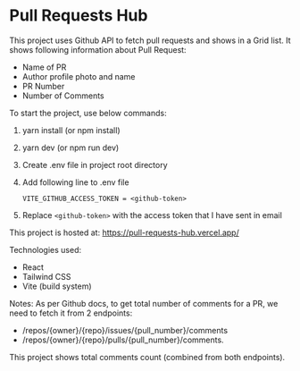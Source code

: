 # Pull Requests Hub

This project uses Github API to fetch pull requests and shows in a Grid list. It shows following information about Pull Request:

- Name of PR
- Author profile photo and name
- PR Number
- Number of Comments

To start the project, use below commands:

1. yarn install (or npm install)
2. yarn dev (or npm run dev)
3. Create .env file in project root directory
4. Add following line to .env file

   ```
   VITE_GITHUB_ACCESS_TOKEN = <github-token>
   ```

5. Replace `<github-token>` with the access token that I have sent in email

This project is hosted at:
https://pull-requests-hub.vercel.app/

Technologies used:

- React
- Tailwind CSS
- Vite (build system)

Notes:
As per Github docs, to get total number of comments for a PR, we need to fetch it from 2 endpoints:

- /repos/{owner}/{repo}/issues/{pull_number}/comments
- /repos/{owner}/{repo}/pulls/{pull_number}/comments.

This project shows total comments count (combined from both endpoints).
